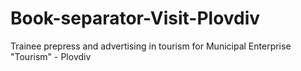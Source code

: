 # Book-separator-Visit-Plovdiv
Trainee prepress and advertising in tourism for Municipal Enterprise "Tourism" - Plovdiv 
